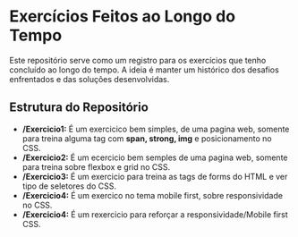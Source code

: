 # Exercícios Feitos ao Longo do Tempo

Este repositório serve como um registro para os exercícios que tenho concluído ao longo do tempo. A ideia é manter um histórico dos desafios enfrentados e das soluções desenvolvidas.

## Estrutura do Repositório

- **/Exercicio1:** É um exercicico bem simples, de uma pagina web, somente para treina alguma tag com **span, strong, img** e posicionamento no CSS.
- **/Exercicio2:** É um ecercicio bem semples de uma pagina web, somente para treina sobre flexbox e grid no CSS.
- **/Exercicio3:** É um exercicio para treina as tags de forms do HTML e ver tipo de seletores do CSS.
- **/Exercicio4:** É um exercico no tema mobile first, sobre responsividade no CSS.
- **/Exercicio4:** É um rexercicio para reforçar a responsividade/Mobile first CSS.